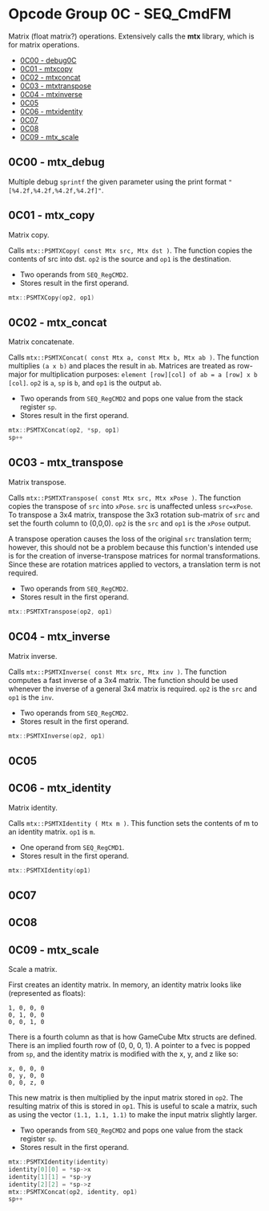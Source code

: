 # Opcode Group 0C - SEQ_CmdFM

Matrix (float matrix?) operations. Extensively calls the **mtx** library, which is for matrix operations.

- [0C00 - debug0C](#0C00---debug0C)
- [0C01 - mtxcopy](#0C01---mtxcopy)
- [0C02 - mtxconcat](#0C02---mtxconcat)
- [0C03 - mtxtranspose](#0C03---mtxtranspose)
- [0C04 - mtxinverse](#0C04---mtxinverse)
- [0C05](#0C05)
- [0C06 - mtxidentity](#0C06---mtxidentity)
- [0C07](#0C07)
- [0C08](#0C08)
- [0C09 - mtx_scale](#0C09---mtx_scale)

## 0C00 - mtx_debug

Multiple debug `sprintf` the given parameter using the print format `"[%4.2f,%4.2f,%4.2f,%4.2f]"`.

## 0C01 - mtx_copy

Matrix copy.

Calls `mtx::PSMTXCopy( const Mtx src, Mtx dst )`. The function copies the contents of src into dst. `op2` is the source and `op1` is the destination.

- Two operands from `SEQ_RegCMD2`.
- Stores result in the first operand.

```c
mtx::PSMTXCopy(op2, op1)
```

## 0C02 - mtx_concat

Matrix concatenate.

Calls `mtx::PSMTXConcat( const Mtx a, const Mtx b, Mtx ab )`. The function multiplies `(a x b)` and places the result in `ab`. Matrices are treated as row-major for multiplication purposes: `element [row][col] of ab = a [row] x b [col]`. `op2` is `a`, `sp` is `b`, and `op1` is the output `ab`.

- Two operands from `SEQ_RegCMD2` and pops one value from the stack register `sp`.
- Stores result in the first operand.

```c
mtx::PSMTXConcat(op2, *sp, op1)
sp++
```

## 0C03 - mtx_transpose

Matrix transpose.

Calls `mtx::PSMTXTranspose( const Mtx src, Mtx xPose )`. The function copies the transpose of `src` into `xPose`. `src` is unaffected unless `src=xPose`. To transpose a 3x4 matrix, transpose the 3x3 rotation sub-matrix of `src` and set the fourth column to (0,0,0). `op2` is the `src` and `op1` is the `xPose` output.

A transpose operation causes the loss of the original `src` translation term; however, this should not be a problem because this function's intended use is for the creation of inverse-transpose matrices for normal transformations. Since these are rotation matrices applied to vectors, a translation term is not required.

- Two operands from `SEQ_RegCMD2`.
- Stores result in the first operand.

```c
mtx::PSMTXTranspose(op2, op1)
```

## 0C04 - mtx_inverse

Matrix inverse.

Calls `mtx::PSMTXInverse( const Mtx src, Mtx inv )`. The function computes a fast inverse of a 3x4 matrix. The function should be used whenever the inverse of a general 3x4 matrix is required. `op2` is the `src` and `op1` is the `inv`.

- Two operands from `SEQ_RegCMD2`.
- Stores result in the first operand.

```c
mtx::PSMTXInverse(op2, op1)
```

## 0C05

## 0C06 - mtx_identity

Matrix identity.

Calls `mtx::PSMTXIdentity ( Mtx m )`. This function sets the contents of m to an identity matrix. `op1` is `m`.

- One operand from `SEQ_RegCMD1`.
- Stores result in the first operand.

```c
mtx::PSMTXIdentity(op1)
```

## 0C07

## 0C08

## 0C09 - mtx_scale

Scale a matrix.

First creates an identity matrix. In memory, an identity matrix looks like (represented as floats):

```
1, 0, 0, 0
0, 1, 0, 0
0, 0, 1, 0
```

There is a fourth column as that is how GameCube Mtx structs are defined. There is an implied fourth row of (0, 0, 0, 1).
A pointer to a fvec is popped from `sp`, and the identity matrix is modified with the x, y, and z like so:

```
x, 0, 0, 0
0, y, 0, 0
0, 0, z, 0
```

This new matrix is then multiplied by the input matrix stored in `op2`. The resulting matrix of this is stored in `op1`.
This is useful to scale a matrix, such as using the vector `(1.1, 1.1, 1.1)` to make the input matrix slightly larger.

- Two operands from `SEQ_RegCMD2` and pops one value from the stack register `sp`.
- Stores result in the first operand.

```c
mtx::PSMTXIdentity(identity)
identity[0][0] = *sp->x
identity[1][1] = *sp->y
identity[2][2] = *sp->z
mtx::PSMTXConcat(op2, identity, op1)
sp++
```
